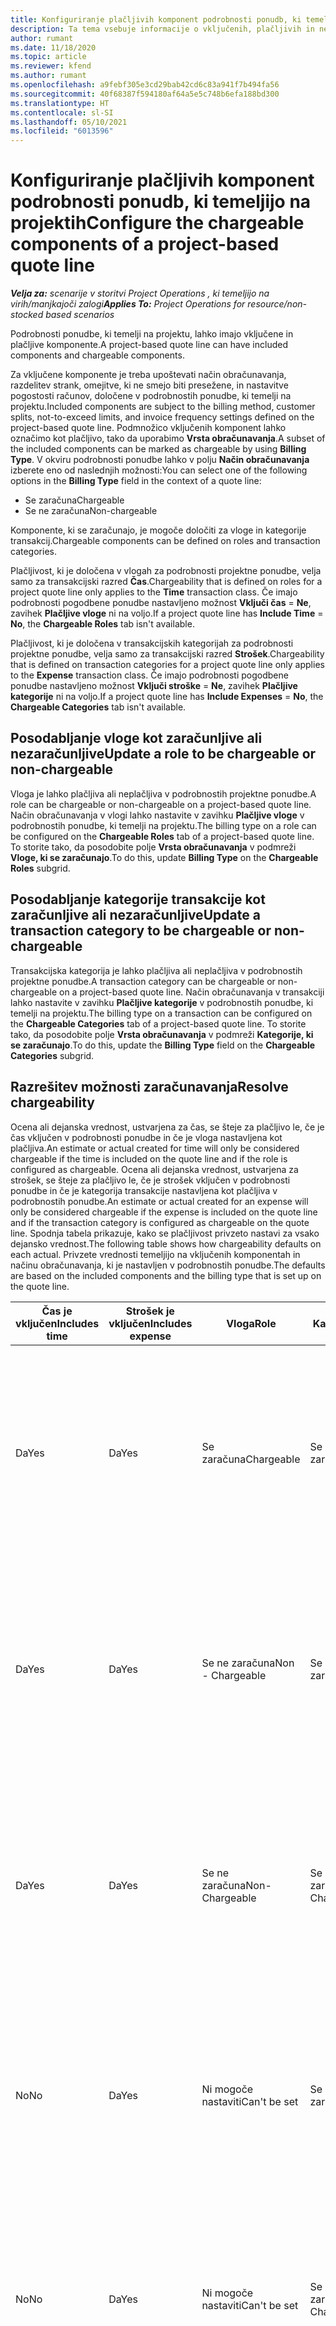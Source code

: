 ```yaml
---
title: Konfiguriranje plačljivih komponent podrobnosti ponudb, ki temeljijo na projektih
description: Ta tema vsebuje informacije o vključenih, plačljivih in neplačljivih komponentah v podrobnostih ponudb, ki temeljijo na projektih.
author: rumant
ms.date: 11/18/2020
ms.topic: article
ms.reviewer: kfend
ms.author: rumant
ms.openlocfilehash: a9febf305e3cd29bab42cd6c83a941f7b494fa56
ms.sourcegitcommit: 40f68387f594180af64a5e5c748b6efa188bd300
ms.translationtype: HT
ms.contentlocale: sl-SI
ms.lasthandoff: 05/10/2021
ms.locfileid: "6013596"
---
```

# <a name="configure-the-chargeable-components-of-a-project-based-quote-line"></a><span data-ttu-id="2c760-103">Konfiguriranje plačljivih komponent podrobnosti ponudb, ki temeljijo na projektih</span><span class="sxs-lookup"><span data-stu-id="2c760-103">Configure the chargeable components of a project-based quote line</span></span>

<span data-ttu-id="2c760-104">_**Velja za:** scenarije v storitvi Project Operations , ki temeljijo na virih/manjkajoči zalogi_</span><span class="sxs-lookup"><span data-stu-id="2c760-104">_**Applies To:** Project Operations for resource/non-stocked based scenarios_</span></span>

<span data-ttu-id="2c760-105">Podrobnosti ponudbe, ki temelji na projektu, lahko imajo vključene in plačljive komponente.</span><span class="sxs-lookup"><span data-stu-id="2c760-105">A project-based quote line can have included components and chargeable components.</span></span>

<span data-ttu-id="2c760-106">Za vključene komponente je treba upoštevati način obračunavanja, razdelitev strank, omejitve, ki ne smejo biti presežene, in nastavitve pogostosti računov, določene v podrobnostih ponudbe, ki temelji na projektu.</span><span class="sxs-lookup"><span data-stu-id="2c760-106">Included components are subject to the billing method, customer splits, not-to-exceed limits, and invoice frequency settings defined on the project-based quote line.</span></span>
<span data-ttu-id="2c760-107">Podmnožico vključenih komponent lahko označimo kot plačljivo, tako da uporabimo **Vrsta obračunavanja**.</span><span class="sxs-lookup"><span data-stu-id="2c760-107">A subset of the included components can be marked as chargeable by using **Billing Type**.</span></span> <span data-ttu-id="2c760-108">V okviru podrobnosti ponudbe lahko v polju **Način obračunavanja** izberete eno od naslednjih možnosti:</span><span class="sxs-lookup"><span data-stu-id="2c760-108">You can select one of the following options in the **Billing Type** field in the context of a quote line:</span></span>

   - <span data-ttu-id="2c760-109">Se zaračuna</span><span class="sxs-lookup"><span data-stu-id="2c760-109">Chargeable</span></span>
   - <span data-ttu-id="2c760-110">Se ne zaračuna</span><span class="sxs-lookup"><span data-stu-id="2c760-110">Non-chargeable</span></span>

<span data-ttu-id="2c760-111">Komponente, ki se zaračunajo, je mogoče določiti za vloge in kategorije transakcij.</span><span class="sxs-lookup"><span data-stu-id="2c760-111">Chargeable components can be defined on roles and transaction categories.</span></span>

<span data-ttu-id="2c760-112">Plačljivost, ki je določena v vlogah za podrobnosti projektne ponudbe, velja samo za transakcijski razred **Čas**.</span><span class="sxs-lookup"><span data-stu-id="2c760-112">Chargeability that is defined on roles for a project quote line only applies to the **Time** transaction class.</span></span> <span data-ttu-id="2c760-113">Če imajo podrobnosti pogodbene ponudbe nastavljeno možnost **Vključi čas** = **Ne**, zavihek **Plačljive vloge** ni na voljo.</span><span class="sxs-lookup"><span data-stu-id="2c760-113">If a project quote line has **Include Time** = **No**, the **Chargeable Roles** tab isn't available.</span></span>

<span data-ttu-id="2c760-114">Plačljivost, ki je določena v transakcijskih kategorijah za podrobnosti projektne ponudbe, velja samo za transakcijski razred **Strošek**.</span><span class="sxs-lookup"><span data-stu-id="2c760-114">Chargeability that is defined on transaction categories for a project quote line only applies to the **Expense** transaction class.</span></span> <span data-ttu-id="2c760-115">Če imajo podrobnosti pogodbene ponudbe nastavljeno možnost **Vključi stroške** = **Ne**, zavihek **Plačljive kategorije** ni na voljo.</span><span class="sxs-lookup"><span data-stu-id="2c760-115">If a project quote line has **Include Expenses** = **No**, the **Chargeable Categories** tab isn't available.</span></span>

## <a name="update-a-role-to-be-chargeable-or-non-chargeable"></a><span data-ttu-id="2c760-116">Posodabljanje vloge kot zaračunljive ali nezaračunljive</span><span class="sxs-lookup"><span data-stu-id="2c760-116">Update a role to be chargeable or non-chargeable</span></span>
<span data-ttu-id="2c760-117">Vloga je lahko plačljiva ali neplačljiva v podrobnostih projektne ponudbe.</span><span class="sxs-lookup"><span data-stu-id="2c760-117">A role can be chargeable or non-chargeable on a project-based quote line.</span></span> <span data-ttu-id="2c760-118">Način obračunavanja v vlogi lahko nastavite v zavihku **Plačljive vloge** v podrobnostih ponudbe, ki temelji na projektu.</span><span class="sxs-lookup"><span data-stu-id="2c760-118">The billing type on a role can be configured on the **Chargeable Roles** tab of a project-based quote line.</span></span> <span data-ttu-id="2c760-119">To storite tako, da posodobite polje **Vrsta obračunavanja** v podmreži **Vloge, ki se zaračunajo**.</span><span class="sxs-lookup"><span data-stu-id="2c760-119">To do this, update **Billing Type** on the **Chargeable Roles** subgrid.</span></span> 

## <a name="update-a-transaction-category-to-be-chargeable-or-non-chargeable"></a><span data-ttu-id="2c760-120">Posodabljanje kategorije transakcije kot zaračunljive ali nezaračunljive</span><span class="sxs-lookup"><span data-stu-id="2c760-120">Update a transaction category to be chargeable or non-chargeable</span></span>
<span data-ttu-id="2c760-121">Transakcijska kategorija je lahko plačljiva ali neplačljiva v podrobnostih projektne ponudbe.</span><span class="sxs-lookup"><span data-stu-id="2c760-121">A transaction category can be chargeable or non-chargeable on a project-based quote line.</span></span> <span data-ttu-id="2c760-122">Način obračunavanja v transakciji lahko nastavite v zavihku **Plačljive kategorije** v podrobnostih ponudbe, ki temelji na projektu.</span><span class="sxs-lookup"><span data-stu-id="2c760-122">The billing type on a transaction can be configured on the **Chargeable Categories** tab of a project-based quote line.</span></span> <span data-ttu-id="2c760-123">To storite tako, da posodobite polje **Vrsta obračunavanja** v podmreži **Kategorije, ki se zaračunajo**.</span><span class="sxs-lookup"><span data-stu-id="2c760-123">To do this, update the **Billing Type** field on the **Chargeable Categories** subgrid.</span></span> 

## <a name="resolve-chargeability"></a><span data-ttu-id="2c760-124">Razrešitev možnosti zaračunavanja</span><span class="sxs-lookup"><span data-stu-id="2c760-124">Resolve chargeability</span></span>

<span data-ttu-id="2c760-125">Ocena ali dejanska vrednost, ustvarjena za čas, se šteje za plačljivo le, če je čas vključen v podrobnosti ponudbe in če je vloga nastavljena kot plačljiva.</span><span class="sxs-lookup"><span data-stu-id="2c760-125">An estimate or actual created for time will only be considered chargeable if the time is included on the quote line and if the role is configured as chargeable.</span></span>
<span data-ttu-id="2c760-126">Ocena ali dejanska vrednost, ustvarjena za strošek, se šteje za plačljivo le, če je strošek vključen v podrobnosti ponudbe in če je kategorija transakcije nastavljena kot plačljiva v podrobnostih ponudbe.</span><span class="sxs-lookup"><span data-stu-id="2c760-126">An estimate or actual created for an expense will only be considered chargeable if the expense is included on the quote line and if the transaction category is configured as chargeable on the quote line.</span></span> <span data-ttu-id="2c760-127">Spodnja tabela prikazuje, kako se plačljivost privzeto nastavi za vsako dejansko vrednost.</span><span class="sxs-lookup"><span data-stu-id="2c760-127">The following table shows how chargeability defaults on each actual.</span></span> <span data-ttu-id="2c760-128">Privzete vrednosti temeljijo na vključenih komponentah in načinu obračunavanja, ki je nastavljen v podrobnostih ponudbe.</span><span class="sxs-lookup"><span data-stu-id="2c760-128">The defaults are based on the included components and the billing type that is set up on the quote line.</span></span>

| <span data-ttu-id="2c760-129">Čas je vključen</span><span class="sxs-lookup"><span data-stu-id="2c760-129">Includes time</span></span> | <span data-ttu-id="2c760-130">Strošek je vključen</span><span class="sxs-lookup"><span data-stu-id="2c760-130">Includes expense</span></span> | <span data-ttu-id="2c760-131">Vloga</span><span class="sxs-lookup"><span data-stu-id="2c760-131">Role</span></span> | <span data-ttu-id="2c760-132">Kategoriji</span><span class="sxs-lookup"><span data-stu-id="2c760-132">Category</span></span> | <span data-ttu-id="2c760-133">Opravilo</span><span class="sxs-lookup"><span data-stu-id="2c760-133">Task</span></span> |
| --- | --- | --- | --- | --- |
| <span data-ttu-id="2c760-134">Da</span><span class="sxs-lookup"><span data-stu-id="2c760-134">Yes</span></span> | <span data-ttu-id="2c760-135">Da</span><span class="sxs-lookup"><span data-stu-id="2c760-135">Yes</span></span> | <span data-ttu-id="2c760-136">Se zaračuna</span><span class="sxs-lookup"><span data-stu-id="2c760-136">Chargeable</span></span> | <span data-ttu-id="2c760-137">Se zaračuna</span><span class="sxs-lookup"><span data-stu-id="2c760-137">Chargeable</span></span> | <span data-ttu-id="2c760-138">Obračun po dejanskem času: Se zaračuna</span><span class="sxs-lookup"><span data-stu-id="2c760-138">Billing on a time actual: Chargeable</span></span> </br><span data-ttu-id="2c760-139">Vrsta obračuna za dejansko vrednost stroška: Se zaračuna</span><span class="sxs-lookup"><span data-stu-id="2c760-139">Billing type on an expense actual: Chargeable</span></span> |
| <span data-ttu-id="2c760-140">Da</span><span class="sxs-lookup"><span data-stu-id="2c760-140">Yes</span></span> | <span data-ttu-id="2c760-141">Da</span><span class="sxs-lookup"><span data-stu-id="2c760-141">Yes</span></span> | <span data-ttu-id="2c760-142">Se ne zaračuna</span><span class="sxs-lookup"><span data-stu-id="2c760-142">Non - Chargeable</span></span> | <span data-ttu-id="2c760-143">Se zaračuna</span><span class="sxs-lookup"><span data-stu-id="2c760-143">Chargeable</span></span> | <span data-ttu-id="2c760-144">Obračun po dejanskem času: Se ne zaračuna</span><span class="sxs-lookup"><span data-stu-id="2c760-144">Billing on a time actual: Non-Chargeable</span></span> </br><span data-ttu-id="2c760-145">Vrsta obračuna za dejansko vrednost stroška: Se zaračuna</span><span class="sxs-lookup"><span data-stu-id="2c760-145">Billing type on an expense actual: Chargeable</span></span> |
| <span data-ttu-id="2c760-146">Da</span><span class="sxs-lookup"><span data-stu-id="2c760-146">Yes</span></span> | <span data-ttu-id="2c760-147">Da</span><span class="sxs-lookup"><span data-stu-id="2c760-147">Yes</span></span> | <span data-ttu-id="2c760-148">Se ne zaračuna</span><span class="sxs-lookup"><span data-stu-id="2c760-148">Non-Chargeable</span></span> | <span data-ttu-id="2c760-149">Se ne zaračuna</span><span class="sxs-lookup"><span data-stu-id="2c760-149">Non-Chargeable</span></span> | <span data-ttu-id="2c760-150">Obračun po dejanskem času: Se ne zaračuna</span><span class="sxs-lookup"><span data-stu-id="2c760-150">Billing on a time actual: Non-Chargeable</span></span> </br><span data-ttu-id="2c760-151">Vrsta obračuna za dejansko vrednost stroška: Se ne zaračuna</span><span class="sxs-lookup"><span data-stu-id="2c760-151">Billing type on an expense actual: Non-Chargeable</span></span> |
| <span data-ttu-id="2c760-152">No</span><span class="sxs-lookup"><span data-stu-id="2c760-152">No</span></span> | <span data-ttu-id="2c760-153">Da</span><span class="sxs-lookup"><span data-stu-id="2c760-153">Yes</span></span> | <span data-ttu-id="2c760-154">Ni mogoče nastaviti</span><span class="sxs-lookup"><span data-stu-id="2c760-154">Can't be set</span></span> | <span data-ttu-id="2c760-155">Se zaračuna</span><span class="sxs-lookup"><span data-stu-id="2c760-155">Chargeable</span></span> | <span data-ttu-id="2c760-156">Obračun po dejanskem času: Ni na voljo</span><span class="sxs-lookup"><span data-stu-id="2c760-156">Billing on a time actual: Not available</span></span> </br><span data-ttu-id="2c760-157">Vrsta obračuna za dejansko vrednost stroška: Se zaračuna</span><span class="sxs-lookup"><span data-stu-id="2c760-157">Billing type on an expense actual: Chargeable</span></span> |
| <span data-ttu-id="2c760-158">No</span><span class="sxs-lookup"><span data-stu-id="2c760-158">No</span></span> | <span data-ttu-id="2c760-159">Da</span><span class="sxs-lookup"><span data-stu-id="2c760-159">Yes</span></span> | <span data-ttu-id="2c760-160">Ni mogoče nastaviti</span><span class="sxs-lookup"><span data-stu-id="2c760-160">Can't be set</span></span> | <span data-ttu-id="2c760-161">Se ne zaračuna</span><span class="sxs-lookup"><span data-stu-id="2c760-161">Non-Chargeable</span></span> | <span data-ttu-id="2c760-162">Obračun po dejanskem času: Ni na voljo</span><span class="sxs-lookup"><span data-stu-id="2c760-162">Billing on a time actual: Not available</span></span> </br><span data-ttu-id="2c760-163">Vrsta obračuna za dejansko vrednost stroška: Se ne zaračuna</span><span class="sxs-lookup"><span data-stu-id="2c760-163">Billing type on an expense actual: Non-chargeable</span></span> |
| <span data-ttu-id="2c760-164">Da</span><span class="sxs-lookup"><span data-stu-id="2c760-164">Yes</span></span> | <span data-ttu-id="2c760-165">No</span><span class="sxs-lookup"><span data-stu-id="2c760-165">No</span></span> | <span data-ttu-id="2c760-166">Se zaračuna</span><span class="sxs-lookup"><span data-stu-id="2c760-166">Chargeable</span></span> | <span data-ttu-id="2c760-167">Ni mogoče nastaviti</span><span class="sxs-lookup"><span data-stu-id="2c760-167">Can't be set</span></span> | <span data-ttu-id="2c760-168">Obračun po dejanskem času: Se zaračuna</span><span class="sxs-lookup"><span data-stu-id="2c760-168">Billing on a time actual: Chargeable</span></span> </br><span data-ttu-id="2c760-169">Vrsta obračuna za dejansko vrednost stroška: Ni na voljo</span><span class="sxs-lookup"><span data-stu-id="2c760-169">Billing type on an expense actual: Not available</span></span> |
| <span data-ttu-id="2c760-170">Da</span><span class="sxs-lookup"><span data-stu-id="2c760-170">Yes</span></span> | <span data-ttu-id="2c760-171">No</span><span class="sxs-lookup"><span data-stu-id="2c760-171">No</span></span> | <span data-ttu-id="2c760-172">Se ne zaračuna</span><span class="sxs-lookup"><span data-stu-id="2c760-172">Non-Chargeable</span></span> | <span data-ttu-id="2c760-173">Ni mogoče nastaviti</span><span class="sxs-lookup"><span data-stu-id="2c760-173">Can't be set</span></span> | <span data-ttu-id="2c760-174">Obračun po dejanskem času: Se ne zaračuna</span><span class="sxs-lookup"><span data-stu-id="2c760-174">Billing on a time actual: Non-chargeable</span></span> </br> <span data-ttu-id="2c760-175">Vrsta obračuna za dejansko vrednost stroška: Ni na voljo</span><span class="sxs-lookup"><span data-stu-id="2c760-175">Billing type on an expense actual: Not available</span></span> |


[!INCLUDE[footer-include](../includes/footer-banner.md)]